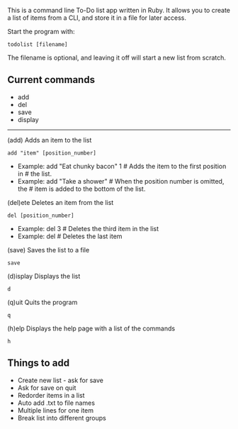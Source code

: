 This is a command line To-Do list app written in Ruby.
It allows you to create a list of items from a CLI, and store it in a file for 
later access.

Start the program with: 

    todolist [filename]

The filename is optional, and leaving it off will start a new list from scratch.

Current commands
----
* add
* del
* save
* display

----
(add)  Adds an item to the list

    add "item" [position_number]

* Example: add "Eat chunky bacon" 1  # Adds the item to the first position in 
                                     # the list.
* Example: add "Take a shower"       # When the position number is omitted, the
                                     # item is added to the bottom of the list.

(del)ete  Deletes an item from the list

    del [position_number]

* Example: del 3  # Deletes the third item in the list
* Example: del    # Deletes the last item

(save)  Saves the list to a file

    save

(d)isplay  Displays the list

	d

(q)uit  Quits the program

	q

(h)elp  Displays the help page with a list of the commands

	h

Things to add
----
* Create new list - ask for save
* Ask for save on quit
* Redorder items in a list
* Auto add .txt to file names
* Multiple lines for one item
* Break list into different groups
